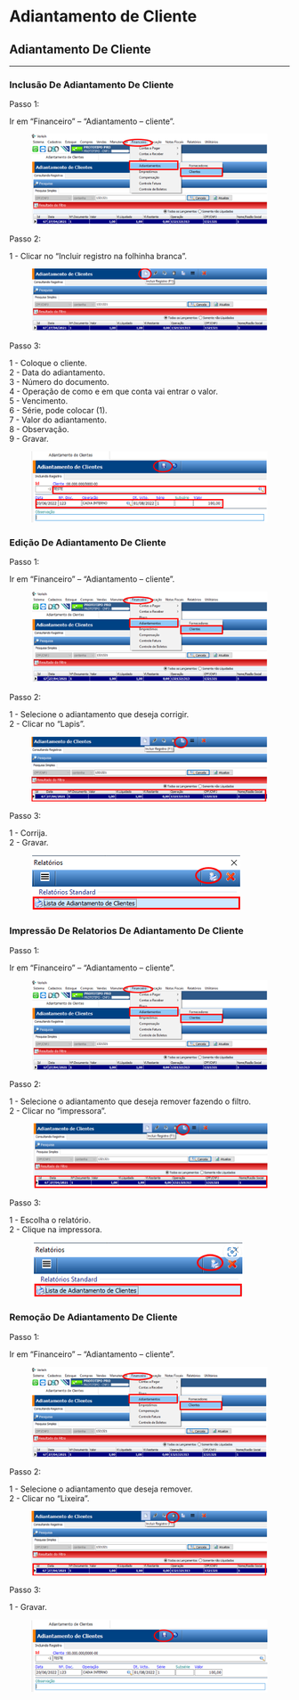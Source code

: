 # Adiantamento de Cliente

## Adiantamento De Cliente

***

### Inclusão De Adiantamento De Cliente

Passo 1:

Ir em “Financeiro” – “Adiantamento – cliente”.

<figure><img src="../../.gitbook/assets/image (36) (1) (1).png" alt=""><figcaption></figcaption></figure>

Passo 2:

1 - Clicar no “Incluir registro na folhinha branca”.

<figure><img src="../../.gitbook/assets/image (1) (1) (1) (1) (1) (1) (1).png" alt=""><figcaption></figcaption></figure>

Passo 3:

1 - Coloque o cliente.\
2 - Data do adiantamento.\
3 - Número do documento.\
4 - Operação de como e em que conta vai entrar o valor.\
5 - Vencimento.\
6 - Série, pode colocar (1).\
7 - Valor do adiantamento.\
8 - Observação.\
9 - Gravar.

<figure><img src="../../.gitbook/assets/image (2) (1) (1) (1) (1) (1) (1).png" alt=""><figcaption></figcaption></figure>

### Edição De Adiantamento De Cliente

Passo 1:

Ir em “Financeiro” – “Adiantamento – cliente”.

<figure><img src="../../.gitbook/assets/image (3) (1) (1) (1) (1) (1) (1).png" alt=""><figcaption></figcaption></figure>

Passo 2:

1 - Selecione o adiantamento que deseja corrigir.\
2 - Clicar no “Lapis”.

<figure><img src="../../.gitbook/assets/image (4) (1) (1) (1) (1) (1).png" alt=""><figcaption></figcaption></figure>

Passo 3:

1 - Corrija.\
2 - Gravar.

<figure><img src="../../.gitbook/assets/image (5) (1) (1) (1) (1) (1).png" alt=""><figcaption></figcaption></figure>

### Impressão De Relatorios De Adiantamento De Cliente

Passo 1:

Ir em “Financeiro” – “Adiantamento – cliente”.

<figure><img src="../../.gitbook/assets/image (6) (1) (1) (1) (1) (1).png" alt=""><figcaption></figcaption></figure>

Passo 2:

1 - Selecione o adiantamento que deseja remover fazendo o filtro.\
2 - Clicar no “impressora”.

<figure><img src="../../.gitbook/assets/image (7) (1) (1) (1) (1) (1).png" alt=""><figcaption></figcaption></figure>

Passo 3:

1 - Escolha o relatório.\
2 - Clique na impressora.

<figure><img src="../../.gitbook/assets/image (8) (1) (1) (1) (1) (1).png" alt=""><figcaption></figcaption></figure>

### Remoção De Adiantamento De Cliente

Passo 1:

Ir em “Financeiro” – “Adiantamento – cliente”.

<figure><img src="../../.gitbook/assets/image (9) (1) (1) (1) (1) (1).png" alt=""><figcaption></figcaption></figure>

Passo 2:

1 - Selecione o adiantamento que deseja remover.\
2 - Clicar no “Lixeira”.

<figure><img src="../../.gitbook/assets/image (10) (1) (1) (1) (1).png" alt=""><figcaption></figcaption></figure>

Passo 3:

1 - Gravar.

<figure><img src="../../.gitbook/assets/image (309).png" alt=""><figcaption></figcaption></figure>

